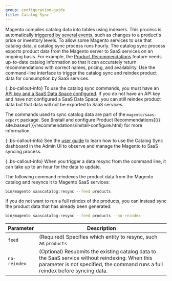 ```yaml
---
group: configuration-guide
title: Catalog Sync
---
```


Magento compiles catalog data into tables using indexers. This process is automatically [triggered by several events](https://docs.magento.com/user-guide/system/index-management-events.html), such as changes to a product's price or inventory levels. To allow some Magento services to use that catalog data, a catalog sync process runs hourly. The catalog sync process exports product data from the Magento server to SaaS services on an ongoing basis. For example, the [Product Recommendations](https://docs.magento.com/user-guide/marketing/product-recommendations.html) feature needs up-to-date catalog information so that it can accurately return recommendations with correct names, pricing, and availability. Use the command-line interface to trigger the catalog sync and reindex product data for consumption by SaaS services.

{:.bs-callout-info}
To use the catalog sync commands, you must have an [API key and a SaaS Data Space configured](https://docs.magento.com/user-guide/system/saas.html). If you do not have an API key and have not configured a SaaS Data Space, you can still reindex product data but that data will not be exported to SaaS services.

The commands used to sync catalog data are part of the `magento/saas-export` package. See [Install and configure Product Recommendations]({{ site.baseurl }}/recommendations/install-configure.html) for more information.

{:.bs-callout-info}
See the [user guide](https://docs.magento.com/user-guide/system/catalog-sync.html) to learn how to use the Catalog Sync dashboard in the Admin UI to observe and manage the Magento to SaaS syncing process.

{:.bs-callout-info}
When you trigger a data resync from the command line, it can take up to an hour for the data to update.

The following command reindexes the product data from the Magento catalog and resyncs it to Magento SaaS services:

```bash
bin/magento saascatalog:resync --feed products
```

If you do not want to run a full reindex of the products, you can instead sync the product data that has already been generated:

```bash
bin/magento saascatalog:resync --feed products --no-reindex
```

|Parameter|Description|
|---|---|
|`feed`|(Required) Specifies which entity to resync, such as `products`|
|`no-reindex`|(Optional) Resubmits the existing catalog data to the SaaS service without reindexing. When this parameter is not specified, the command runs a full reindex before syncing data.|

